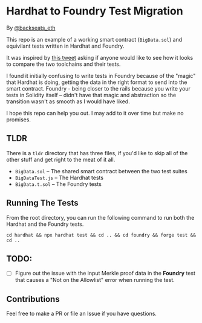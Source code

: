 # Hardhat to Foundry Test Migration

By [@backseats_eth](https://twitter.com/backseats_eth)

This repo is an example of a working smart contract (`BigData.sol`) and equivilant tests written in Hardhat and Foundry.

It was inspired by [this tweet](https://twitter.com/backseats_eth/status/1657893582517182465) asking if anyone would like to see how it looks to compare the two toolchains and their tests.

I found it initially confusing to write tests in Foundry because of the "magic" that Hardhat is doing, getting the data in the right format to send into the smart contract. Foundry - being closer to the rails because you write your tests in Solidity itself – didn't have that magic and abstraction so the transition wasn't as smooth as I would have liked.

I hope this repo can help you out. I may add to it over time but make no promises.

## TLDR

There is a `tldr` directory that has three files, if you'd like to skip all of the other stuff and get right to the meat of it all.

* `BigData.sol` – The shared smart contract between the two test suites
* `BigDataTest.js` – The Hardhat tests
* `BigData.t.sol` – The Foundry tests

## Running The Tests

From the root directory, you can run the following command to run both the Hardhat and the Foundry tests.

 `cd hardhat && npx hardhat test && cd .. && cd foundry && forge test && cd ..`

## TODO:

- [ ] Figure out the issue with the input Merkle proof data in the **Foundry** test that causes a "Not on the Allowlist" error when running the test.

## Contributions

Feel free to make a PR or file an Issue if you have questions.
